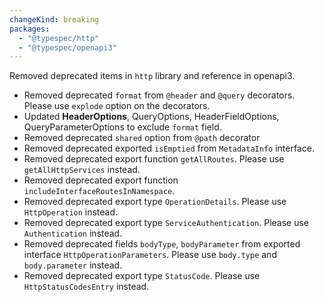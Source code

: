 ```yaml
---
changeKind: breaking
packages:
  - "@typespec/http"
  - "@typespec/openapi3"
---
```

Removed deprecated items in `http` library and reference in openapi3.

* Removed deprecated `format` from `@header` and `@query` decorators. Please use `explode` option on the decorators.
* Updated **HeaderOptions**, QueryOptions, HeaderFieldOptions, QueryParameterOptions to exclude `format` field.
* Removed deprecated `shared` option from `@path` decorator
* Removed deprecated exported `isEmptied` from `MetadataInfo` interface.
* Removed deprecated export function `getAllRoutes`. Please use `getAllHttpServices` instead.
* Removed deprecated export function `includeInterfaceRoutesInNamespace`.
* Removed deprecated export type `OperationDetails`. Please use `HttpOperation` instead.
* Removed deprecated export type `ServiceAuthentication`. Please use `Authentication` instead.
* Removed deprecated fields `bodyType`, `bodyParameter` from exported interface `HttpOperationParameters`. Please use `body.type` and `body.parameter` instead.
* Removed deprecated export type `StatusCode`. Please use `HttpStatusCodesEntry` instead.
